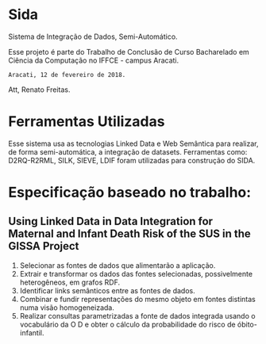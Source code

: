 # Sida
Sistema de Integração de Dados, Semi-Automático.


Esse projeto é parte do Trabalho de Conclusão de Curso Bacharelado em Ciência
da Computação no IFFCE - campus Aracati.

	Aracati, 12 de fevereiro de 2018.

Att,
Renato Freitas.


# Ferramentas Utilizadas
Esse sistema usa as tecnologias Linked Data e Web Semântica para realizar, de forma semi-automática, a integração de datasets.
Ferramentas como: D2RQ-R2RML, SILK, SIEVE, LDIF foram utilizadas para construção do SIDA.

# Especificação baseado no trabalho: 
##  Using Linked Data in Data Integration for Maternal and Infant Death Risk of the SUS in the GISSA Project
1. Selecionar as fontes de dados que alimentarão a aplicação.
2. Extrair e transformar os dados das fontes selecionadas, possivelmente heterogêneos, em grafos RDF.
3. Identificar links semânticos entre as fontes de dados.
4. Combinar e fundir representações do mesmo objeto em fontes distintas numa visão homogeneizada.
5. Realizar consultas parametrizadas a fonte de dados integrada usando o vocabulário da O D e obter o cálculo da probabilidade do risco de óbito-infantil.
